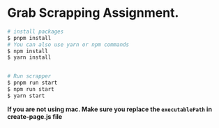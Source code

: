 # Grab Scrapping Assignment.

```bash
# install packages
$ pnpm install
# You can also use yarn or npm commands
$ npm install
$ yarn install


# Run scrapper
$ pnpm run start
$ npm run start
$ yarn start

```

**If you are not using mac. Make sure you replace the `executablePath` in create-page.js file**
